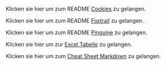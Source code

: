 Klicken sie hier um zum README [Cookies](https://github.com/Michael-Friedlos/m231-portfolio/blob/main/m231-portfolio-main/README%20Cookies.md) zu gelangen.

Klicken sie hier um zum README [Foxtrail](https://github.com/Michael-Friedlos/m231-portfolio/tree/main/m231-portfolio-main/Foxtrail) zu gelangen.

Klicken sie hier um zum README [Pinguine](https://github.com/Michael-Friedlos/m231-portfolio/tree/main/m231-portfolio-main/Pinguine) zu gelangen.

Klicken sie hier um zur [Excel Tabelle](https://github.com/Michael-Friedlos/m231-portfolio/blob/main/m231-portfolio-main/Excel%20Tabelle%20als%20Bild.png) zu gelangen.

Klicken sie hier um zum [Cheat Sheet Markdown](https://www.markdownguide.org/cheat-sheet/) zu gelangen.
